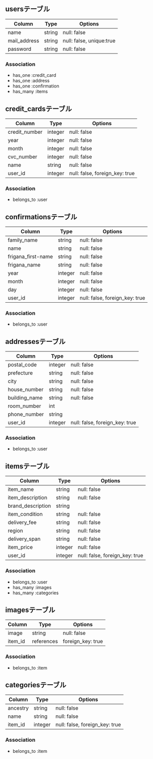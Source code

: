 

## usersテーブル

|Column|Type|Options|
|------|----|-------|
|name|string|null: false|
|mail_address|string|null: false, unique:true|
|password|string|null: false|

### Association
- has_one :credit_card
- has_one :address
- has_one :confirmation
- has_many :items




## credit_cardsテーブル

|Column|Type|Options|
|------|----|-------|
|credit_number|integer|null: false|
|year|integer|null: false|
|month|integer|null: false|
|cvc_number|integer|null: false|
|name|string|null: false|
|user_id|integer|null: false, foreign_key: true|

### Association
- belongs_to :user




## confirmationsテーブル

|Column|Type|Options|
|------|----|-------|
|family_name|string|null: false|
|name|string|null: false|
|frigana_first-name|string|null: false|
|frigana_name|string|null: false|
|year|integer|null: false|
|month|integer|null: false|
|day|integer|null: false|
|user_id|integer|null: false, foreign_key: true|

### Association
- belongs_to :user




## addressesテーブル

|Column|Type|Options|
|------|----|-------|
|postal_code|integer|null: false|
|prefecture|string|null: false|
|city|string|null: false|
|house_number|string|null: false|
|building_name|string|null: false|
|room_number|int|
|phone_number|string|
|user_id|integer|null: false, foreign_key: true|

### Association
- belongs_to :user




## itemsテーブル

|Column|Type|Options|
|------|----|-------|
|item_name|string|null: false|
|item_description|string|null: false|
|brand_description|string|
|item_condition|string|null: false|
|delivery_fee|string|null: false|
|region|string|null: false|
|delivery_span|string|null: false|
|item_price|integer|null: false|
|user_id|integer|null: false, foreign_key: true|

### Association
- belongs_to :user
- has_many :images
- has_many :categories




## imagesテーブル

|Column|Type|Options|
|------|----|-------|
|image|string|null: false|
|item_id|references|foreign_key: true|

### Association
- belongs_to :item





## categoriesテーブル

|Column|Type|Options|
|------|----|-------|
|ancestry|string|null: false|
|name|string|null: false|
|item_id|integer|null: false, foreign_key: true|

### Association
- belongs_to :item